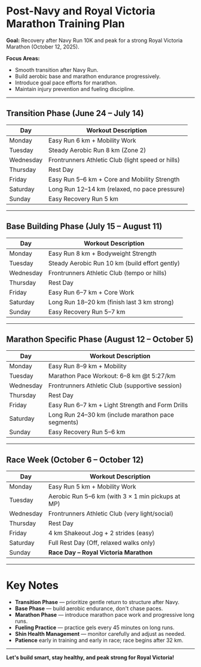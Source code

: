 # Post-Navy and Royal Victoria Marathon Training Plan

**Goal:** Recovery after Navy Run 10K and peak for a strong Royal Victoria Marathon (October 12, 2025).

**Focus Areas:**  
- Smooth transition after Navy Run.  
- Build aerobic base and marathon endurance progressively.  
- Introduce goal pace efforts for marathon.  
- Maintain injury prevention and fueling discipline.

---

## Transition Phase (June 24 – July 14)

| Day         | Workout Description                                  |
|-------------|------------------------------------------------------|
| Monday      | Easy Run 6 km + Mobility Work                        |
| Tuesday     | Steady Aerobic Run 8 km (Zone 2)                     |
| Wednesday   | Frontrunners Athletic Club (light speed or hills)    |
| Thursday    | Rest Day                                             |
| Friday      | Easy Run 5–6 km + Core and Mobility Strength         |
| Saturday    | Long Run 12–14 km (relaxed, no pace pressure)        |
| Sunday      | Easy Recovery Run 5 km                               |

---

## Base Building Phase (July 15 – August 11)

| Day         | Workout Description                                  |
|-------------|------------------------------------------------------|
| Monday      | Easy Run 8 km + Bodyweight Strength                  |
| Tuesday     | Steady Aerobic Run 10 km (build effort gently)       |
| Wednesday   | Frontrunners Athletic Club (tempo or hills)          |
| Thursday    | Rest Day                                             |
| Friday      | Easy Run 6–7 km + Core Work                          |
| Saturday    | Long Run 18–20 km (finish last 3 km strong)          |
| Sunday      | Easy Recovery Run 5–7 km                             |

---

## Marathon Specific Phase (August 12 – October 5)

| Day         | Workout Description                                  |
|-------------|------------------------------------------------------|
| Monday      | Easy Run 8–9 km + Mobility                           |
| Tuesday     | Marathon Pace Workout: 6–8 km @t 5:27/km             |
| Wednesday   | Frontrunners Athletic Club (supportive session)      |
| Thursday    | Rest Day                                             |
| Friday      | Easy Run 6–7 km + Light Strength and Form Drills     |
| Saturday    | Long Run 24–30 km (include marathon pace segments)   |
| Sunday      | Easy Recovery Run 5–6 km                             |

---

## Race Week (October 6 – October 12)

| Day         | Workout Description                                  |
|-------------|------------------------------------------------------|
| Monday      | Easy Run 5 km + Mobility Work                        |
| Tuesday     | Aerobic Run 5–6 km (with 3 × 1 min pickups at MP)    |
| Wednesday   | Frontrunners Athletic Club (very light/social)       |
| Thursday    | Rest Day                                             |
| Friday      | 4 km Shakeout Jog + 2 strides (easy)                 |
| Saturday    | Full Rest Day (Off, relaxed walks only)              |
| Sunday      | **Race Day – Royal Victoria Marathon**               |

---

# Key Notes

- **Transition Phase** — prioritize gentle return to structure after Navy.
- **Base Phase** — build aerobic endurance, don't chase paces.
- **Marathon Phase** — introduce marathon pace work and progressive long runs.
- **Fueling Practice** — practice gels every 45 minutes on long runs.
- **Shin Health Management** — monitor carefully and adjust as needed.
- **Patience** early in training and early in race; race begins after 32 km.

---

**Let's build smart, stay healthy, and peak strong for Royal Victoria!**
